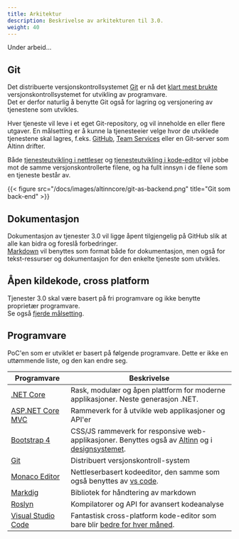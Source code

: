 ```yaml
---
title: Arkitektur
description: Beskrivelse av arkitekturen til 3.0.
weight: 40
---
```


Under arbeid...

## Git

Det distribuerte versjonskontrollsystemet [Git](https://en.wikipedia.org/wiki/Git) er nå det
[klart mest brukte](https://stackoverflow.com/research/developer-survey-2015#tech-sourcecontrol) versjonskontrollsystemet for utvikling av programvare.  
Det er derfor naturlig å benytte Git også for lagring og versjonering av tjenestene som utvikles.  

Hver tjeneste vil leve i et eget Git-repository, og vil inneholde en eller flere utgaver.
En målsetting er å kunne la tjenesteeier velge hvor de utviklede tjenestene skal lagres, f.eks. [GitHub](https://github.com/),
[Team Services](https://www.visualstudio.com/team-services/) eller en Git-server som Altinn drifter.

Både [tjenesteutvikling i nettleser](../dev-in-browser) og [tjenesteutvikling i kode-editor](../dev-in-code) vil jobbe mot de samme versjonskontrollerte filene, og ha fullt innsyn i de filene som en tjeneste består av.

{{< figure src="/docs/images/altinncore/git-as-backend.png" title="Git som back-end" >}}


## Dokumentasjon

Dokumentasjon av tjenester 3.0 vil ligge åpent tilgjengelig på GitHub slik at alle kan bidra og foreslå forbedringer.  
[Markdown](https://en.wikipedia.org/wiki/Markdown) vil benyttes som format både for dokumentasjon, men også for tekst-ressurser og dokumentasjon for den enkelte tjeneste som utvikles.


## Åpen kildekode, cross platform

Tjenester 3.0 skal være basert på fri programvare og ikke benytte proprietær programvare.  
Se også [fjerde målsetting](../goals#åpen-kildekode-cross-platform).


## Programvare

PoC'en som er utviklet er basert på følgende programvare.
Dette er ikke en uttømmende liste, og den kan endre seg.

Programvare                                                 | Beskrivelse
------------------------------------------------------------| ---------------------------
[.NET Core](https://github.com/dotnet/core)                 | Rask, modulær og åpen plattform for moderne applikasjoner. Neste generasjon .NET.
[ASP.NET Core MVC](https://github.com/aspnet/Mvc)           | Rammeverk for å utvikle web applikasjoner og API'er
[Bootstrap 4](http://v4-alpha.getbootstrap.com/)            | CSS/JS rammeverk for responsive web-applikasjoner. Benyttes også av [Altinn](https://www.altinn.no) og i [designsystemet](https://altinn.github.io/DesignSystem/).
[Git](https://en.wikipedia.org/wiki/Git)                    | Distribuert versjonskontroll-system
[Monaco Editor](https://github.com/Microsoft/monaco-editor) | Nettleserbasert kodeeditor, den samme som også benyttes av [vs code](https://github.com/Microsoft/vscode).
[Markdig](https://github.com/lunet-io/markdig)              | Bibliotek for håndtering av markdown
[Roslyn](https://github.com/dotnet/roslyn)                  | Kompilatorer og API for avansert kodeanalyse
[Visual Studio Code](https://github.com/Microsoft/vscode)   | Fantastisk cross-platform kode-editor som bare blir [bedre for hver måned](https://code.visualstudio.com/updates).
